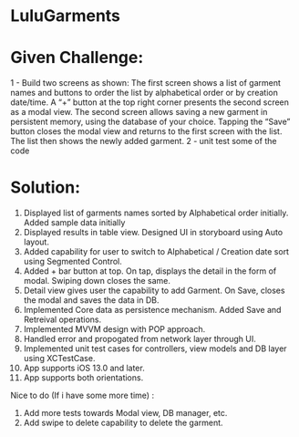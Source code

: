 # LuluGarments

# Given Challenge:
1 - Build two screens as shown:
The first screen shows a list of garment names and buttons to order the list by alphabetical
order or by creation date/time.
A “+” button at the top right corner presents the second screen as a modal view.
The second screen allows saving a new garment in persistent memory, using the database of
your choice. Tapping the “Save” button closes the modal view and returns to the first screen
with the list. The list then shows the newly added garment.
2 - unit test some of the code

# Solution:

1. Displayed list of garments names sorted by Alphabetical order initially. Added sample data initially
2. Displayed results in table view. Designed UI in storyboard using Auto layout.
3. Added capability for user to switch to Alphabetical / Creation date sort using Segmented Control.
4. Added + bar button at top. On tap, displays the detail in the form of modal. Swiping down closes the same.
5. Detail view gives user the capability to add Garment. On Save, closes the modal and saves the data in DB.
6. Implemented Core data as persistence mechanism. Added Save and Retreival operations.
7. Implemented MVVM design with POP approach.
8. Handled error and propogated from network layer through UI.
9. Implemented unit test cases for controllers, view models and DB layer using XCTestCase.
10. App supports iOS 13.0 and later.
11. App supports both orientations.

Nice to do (If i have some more time) :
1. Add more tests towards Modal view, DB manager, etc.
2. Add swipe to delete capability to delete the garment.
